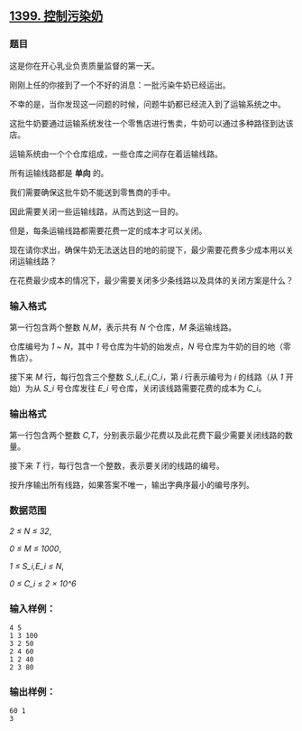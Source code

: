 ## [1399. 控制污染奶](https://www.acwing.com/problem/content/1401/)

### 题目

这是你在开心乳业负责质量监督的第一天。

刚刚上任的你接到了一个不好的消息：一批污染牛奶已经运出。

不幸的是，当你发现这一问题的时候，问题牛奶都已经流入到了运输系统之中。

这批牛奶要通过运输系统发往一个零售店进行售卖，牛奶可以通过多种路径到达该店。

运输系统由一个个仓库组成，一些仓库之间存在着运输线路。

所有运输线路都是 **单向** 的。

我们需要确保这批牛奶不能送到零售商的手中。

因此需要关闭一些运输线路，从而达到这一目的。

但是，每条运输线路都需要花费一定的成本才可以关闭。

现在请你求出，确保牛奶无法送达目的地的前提下，最少需要花费多少成本用以关闭运输线路？

在花费最少成本的情况下，最少需要关闭多少条线路以及具体的关闭方案是什么？

### 输入格式

第一行包含两个整数 *N,M*，表示共有 *N* 个仓库，*M* 条运输线路。

仓库编号为 *1 ~ N*，其中 *1* 号仓库为牛奶的始发点，*N* 号仓库为牛奶的目的地（零售店）。

接下来 *M* 行，每行包含三个整数 *S_i,E_i,C_i*，第 *i* 行表示编号为 *i* 的线路（从 *1* 开始）为从 *S_i* 号仓库发往 *E_i* 号仓库，关闭该线路需要花费的成本为 *C_i*。

### 输出格式

第一行包含两个整数 *C,T*，分别表示最少花费以及此花费下最少需要关闭线路的数量。

接下来 *T* 行，每行包含一个整数，表示要关闭的线路的编号。

按升序输出所有线路，如果答案不唯一，输出字典序最小的编号序列。

### 数据范围

*2 ≤ N ≤ 32*,

*0 ≤ M ≤ 1000*,

*1 ≤ S_i,E_i ≤ N*,

*0 ≤ C_i ≤ 2 × 10^6*

### 输入样例：

```
4 5
1 3 100
3 2 50
2 4 60
1 2 40
2 3 80
```

### 输出样例：

```
60 1
3
```
